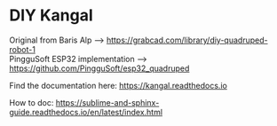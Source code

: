 # DIY Kangal

Original from Baris Alp --> https://grabcad.com/library/diy-quadruped-robot-1  
PingguSoft ESP32 implementation --> https://github.com/PingguSoft/esp32_quadruped 

Find the documentation here: https://kangal.readthedocs.io


How to doc: https://sublime-and-sphinx-guide.readthedocs.io/en/latest/index.html